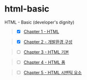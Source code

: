 # html-basic

HTML - Basic (developer's dignity)

> - [x] [Chapter 1 - HTML](https://github.com/ding-co/html-basic/tree/main/code/ch01)

> - [x] [Chapter 2 - 개발환경 구성](https://github.com/ding-co/html-basic/tree/main/code/ch02)

> - [ ] [Chapter 3 - HTML 기본](https://github.com/ding-co/html-basic/tree/main/code/ch03)

> - [ ] [Chapter 4 - HTML 폼](https://github.com/ding-co/html-basic/tree/main/code/ch04)

> - [ ] [Chapter 5 - HTML 시맨틱 요소](https://github.com/ding-co/html-basic/tree/main/code/ch05)
